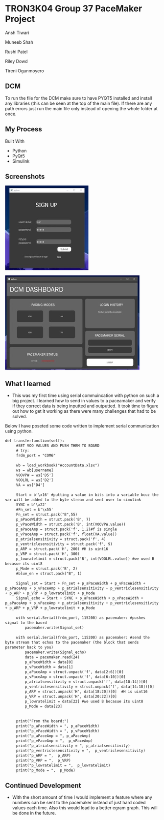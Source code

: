 # TRON3K04 Group 37 PaceMaker Project
Ansh Tiwari

Muneeb Shah

Rushi Patel 

Riley Dowd 

Tireni Ogunmoyero

## DCM

To run the file for the DCM make sure to have PYQT5 installed and install any libraries (this can be seen at the top of the main file). 
If there are any path errors just run the main file only instead of opening the whole folder at once. 

## My Process
Built With 
  - Python
  - PyQt5
  - Simulink

## Screenshots 

![alt text](https://github.com/rushi231/PaceMaker-3K04/blob/main/TRON3K04/Capture.JPG)

![alt text](https://github.com/rushi231/PaceMaker-3K04/blob/main/TRON3K04/Capturepace.JPG)

 ## What I learned
  - This was my first time using serial commuincation with python on such a big project. I learned how to send in values to a paceamaker and verify if they correct data is being inputted and outputted. It took time to figure out how to get it working as there were many challenges that had to be solved. 
  
  Below I have poseted some code written to implement serial communication using python.
  
   ```
 def transferfunction(self):
        #SET VOO VALUES AND PUSH THEM TO BOARD
        # try:
        frdm_port = "COM6"

        wb = load_workbook("AccountData.xlsx")
        ws = wb[username]
        VOOVPW = ws['D5']
        VOOLRL = ws['D2']
        VA = ws['D4']

        Start = b'\x16' #putting a value in bits into a variable bcuz the var will be added to the byte stream and sent over to simulink
        SYNC = b'\x22'
        #Fn_set = b'\x55'
        Fn_set = struct.pack("B",55)
        p_aPaceWidth = struct.pack('B', 7)
        p_vPaceWidth = struct.pack('B', int(VOOVPW.value))
        p_aPaceAmp = struct.pack('f', 1.2)#f is single
        p_vPaceAmp = struct.pack('f', float(VA.value))
        p_atrialsensitivity = struct.pack('f', 4)
        p_ventriclesensitivity = struct.pack('f', 9)
        p_ARP = struct.pack('H', 200) #H is uint16
        p_VRP = struct.pack('H', 300)
        p_lowratelimit = struct.pack('B', int(VOOLRL.value)) #we used B becasue its uint8
        p_Mode = struct.pack('B', 2)
        #blue_en = struct.pack("B", 1)

        Signal_set = Start + Fn_set + p_aPaceWidth + p_vPaceWidth + p_aPaceAmp + p_vPaceAmp + p_atrialsensitivity + p_ventriclesensitivity + p_ARP + p_VRP + p_lowratelimit + p_Mode
        Signal_echo = Start + SYNC + p_aPaceWidth + p_vPaceWidth + p_aPaceAmp + p_vPaceAmp + p_atrialsensitivity + p_ventriclesensitivity + p_ARP + p_VRP + p_lowratelimit + p_Mode

        with serial.Serial(frdm_port, 115200) as pacemaker: #pushes signal to the baord
            pacemaker.write(Signal_set)

        with serial.Serial(frdm_port, 115200) as pacemaker: #send the byte stream that echos to the pacemaker (the block that sends parameter back to you)
            pacemaker.write(Signal_echo)
            data = pacemaker.read(24)
            p_aPaceWidth = data[0]
            p_vPaceWidth = data[1]
            p_aPaceAmp = struct.unpack('f', data[2:6])[0] 
            p_vPaceAmp = struct.unpack('f', data[6:10])[0]
            p_atrialsensitivity = struct.unpack('f', data[10:14])[0]
            p_ventriclesensitivity = struct.unpack('f', data[14:18])[0]
            p_ARP = struct.unpack('H', data[18:20])[0]  #H is uint16
            p_VRP = struct.unpack('H', data[20:22])[0] 
            p_lowratelimit = data[22] #we used B becasue its uint8
            p_Mode = data[23]
            

        print("From the board:")
        print("p_aPaceWidth = ", p_aPaceWidth)
        print("p_vPaceWidth = ", p_vPaceWidth)
        print("p_aPaceAmp = ", p_aPaceAmp)
        print("p_vPaceAmp = ",  p_vPaceAmp)
        print("p_atrialsensitivity = ", p_atrialsensitivity)
        print("p_ventriclesensitivity = ",  p_ventriclesensitivity)
        print("p_ARP = ",  p_ARP)
        print("p_VRP = ",  p_VRP)
        print("p_lowratelimit = ",  p_lowratelimit)
        print("p_Mode = ",  p_Mode)

  ```
  
 ## Continued Development
  - With the short amount of time I would implement a feature where any numbers can be sent to the pacemaker instead of just hard coded values each time. Also this would lead to a better egram graph. This will be done in the future. 
